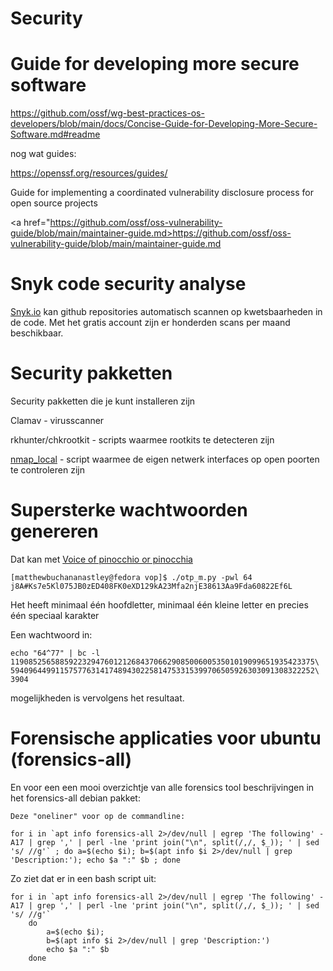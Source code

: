 # Security 

# Guide for developing more secure software

<a href="https://github.com/ossf/wg-best-practices-os-developers/blob/main/docs/Concise-Guide-for-Developing-More-Secure-Software.md#readme">https://github.com/ossf/wg-best-practices-os-developers/blob/main/docs/Concise-Guide-for-Developing-More-Secure-Software.md#readme</a>

nog wat guides:

<a href="https://openssf.org/resources/guides/">https://openssf.org/resources/guides/</a>

Guide for implementing a coordinated vulnerability disclosure process for open source projects

<a href="https://github.com/ossf/oss-vulnerability-guide/blob/main/maintainer-guide.md>https://github.com/ossf/oss-vulnerability-guide/blob/main/maintainer-guide.md</a>



# Snyk code security analyse

<a href="https://snyk.io/">Snyk.io</a> kan github repositories automatisch scannen op kwetsbaarheden in de code. Met het gratis account zijn er honderden scans per maand beschikbaar.


# Security pakketten
Security pakketten die je kunt installeren zijn

Clamav - virusscanner 

rkhunter/chkrootkit - scripts waarmee rootkits te detecteren zijn

<a href="https://github.com/MatthewBuchananAstley/nmap_local">nmap_local</a> - script waarmee de eigen netwerk interfaces op open poorten te controleren zijn

# Supersterke wachtwoorden genereren

Dat kan met <a href="https://github.com/MatthewBuchananAstley/vop">Voice of pinocchio or pinocchia</a>

    [matthewbuchananastley@fedora vop]$ ./otp_m.py -pwl 64 
    j8A#Ks7e5Kl075JB0zED408FK0eXD129kA23Mfa2njE38613Aa9Fda60822Ef6L

Het heeft minimaal één hoofdletter, minimaal één kleine letter en precies één speciaal karakter

Een wachtwoord in:

    echo "64^77" | bc -l
    11908525658859223294760121268437066290850060053501019099651935423375\
    59409644991157577631417489430225814753315399706505926303091308322252\
    3904

mogelijkheden is vervolgens het resultaat.


# Forensische applicaties voor ubuntu (forensics-all)

En voor een een mooi overzichtje van alle forensics tool beschrijvingen in het forensics-all debian pakket:

    Deze "oneliner" voor op de commandline:

    for i in `apt info forensics-all 2>/dev/null | egrep 'The following' -A17 | grep ',' | perl -lne 'print join("\n", split(/,/, $_)); ' | sed 's/ //g'` ; do a=$(echo $i); b=$(apt info $i 2>/dev/null | grep 'Description:'); echo $a ":" $b ; done   


Zo ziet dat er in een bash script uit:

    for i in `apt info forensics-all 2>/dev/null | egrep 'The following' -A17 | grep ',' | perl -lne 'print join("\n", split(/,/, $_)); ' | sed 's/ //g'` 
        do 
            a=$(echo $i); 
            b=$(apt info $i 2>/dev/null | grep 'Description:')
            echo $a ":" $b 
        done


